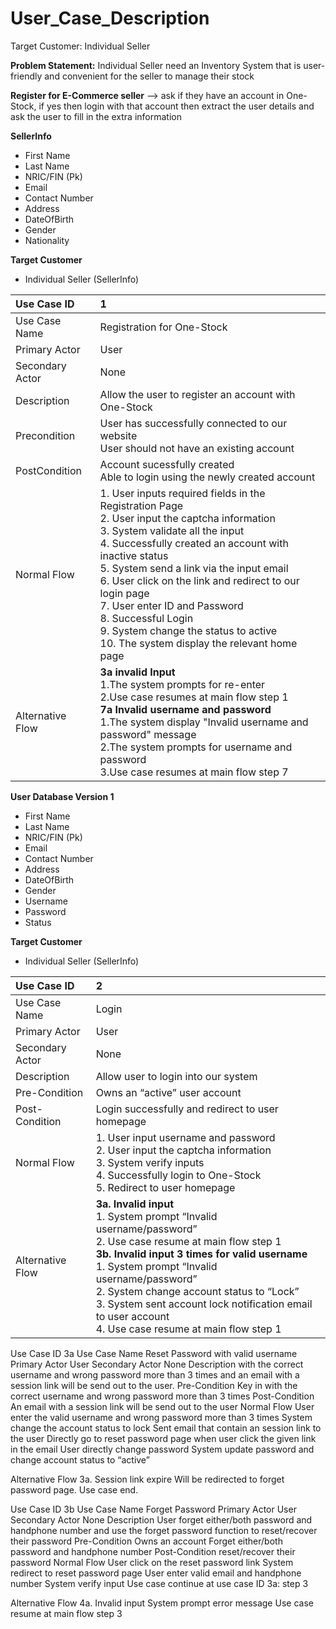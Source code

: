 # User_Case_Description
Target Customer: Individual Seller

**Problem Statement:** Individual Seller need an Inventory System that is user-friendly and convenient for the seller to manage their stock


**Register for E-Commerce seller** --> ask if they have an account in One-Stock, if yes then login with that account then extract the user details and ask the user to fill in the extra information


**SellerInfo**
- First Name 
- Last Name
- NRIC/FIN (Pk)
- Email
- Contact Number
- Address
- DateOfBirth
- Gender
- Nationality



**Target Customer**
- Individual Seller (SellerInfo)

Use Case ID | 1
:---------- | :-
Use Case Name | Registration for One-Stock
Primary Actor | User
Secondary Actor | None
Description | Allow the user to register an account with One-Stock 
Precondition | User has successfully connected to our website <br/> User should not have an existing account
PostCondition | Account sucessfully created <br/> Able to login using the newly created account 
Normal Flow | 1. User inputs required fields in the Registration Page <br/> 2. User input the captcha information <br/> 3. System validate all the input <br/> 4. Successfully created an account with inactive status <br/> 5. System send a link via the input email <br/> 6. User click on the link and redirect to our login page<br/> 7. User enter ID and Password <br/> 8. Successful Login <br/> 9. System change the status to active <br/> 10. The system display the relevant home page
Alternative Flow | **3a invalid Input** <br/> 1.The system prompts for re-enter <br/> 2.Use case resumes at main flow step 1 <br/> **7a Invalid username and password** <br/> 1.The system display "Invalid username and password" message <br/>2.The system prompts for username and password <br/>3.Use case resumes at main flow step 7


**User Database Version 1**
- First Name 
- Last Name
- NRIC/FIN (Pk)
- Email
- Contact Number
- Address
- DateOfBirth
- Gender
- Username
- Password
- Status




**Target Customer**
- Individual Seller (SellerInfo)


Use Case ID | 2
:---------- | :-
Use Case Name | Login
Primary Actor | User
Secondary Actor | None
Description | Allow user to login into our system
Pre-Condition | Owns an “active” user account
Post-Condition | Login successfully and redirect to user homepage
Normal Flow | 1. User input username and password<br/>2. User input the captcha information<br/>3. System verify inputs<br/>4. Successfully login to One-Stock<br/>5. Redirect to user homepage
Alternative Flow  | **3a. Invalid input**<br/>1. System prompt “Invalid username/password”<br/>2. Use case resume at main flow step 1<br/>**3b. Invalid input 3 times for valid username**<br/>1. System prompt “Invalid username/password”<br/>2. System change account status to “Lock”<br/>3. System sent account lock notification email to user account<br/>4. Use case resume at main flow step 1


Use Case ID
3a
Use Case Name
Reset Password with valid username
Primary Actor
User
Secondary Actor
None
Description
with the correct username and wrong password more than 3 times
and an email with a session link will be send out to the user.
Pre-Condition
Key in with the correct username and wrong password more than 3 times
Post-Condition
An email with a session link will be send out to the user
Normal Flow
User enter the valid username and wrong password more than 3 times
System change the account status to lock
Sent email that contain an session link to the user
Directly go to reset password page when user click the given link in the email
User directly change password
System update password and change account status to “active”

Alternative Flow
3a. Session link expire
Will be redirected to forget password page.
Use case end.




Use Case ID
3b
Use Case Name
Forget Password
Primary Actor
User
Secondary Actor
None
Description
User forget either/both password and handphone number and use the forget password function to reset/recover their password
Pre-Condition
Owns an account
Forget either/both password and handphone number
Post-Condition
reset/recover their password
Normal Flow
User click on the reset password link
System redirect to reset password page
User enter valid email and handphone number
System verify input
Use case continue at use case ID 3a: step 3

Alternative Flow
4a. Invalid input
System prompt error message
Use case resume at main flow step 3

